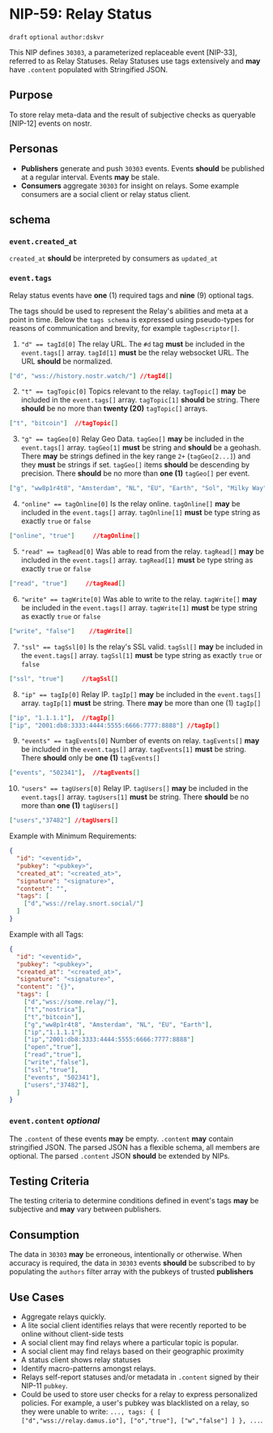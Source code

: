 # NIP-59: Relay Status

`draft` `optional` `author:dskvr`

This NIP defines `30303`, a parameterized replaceable event [NIP-33], referred to as Relay Statuses. Relay Statuses use tags extensively and **may** have `.content` populated with Stringified JSON.

## Purpose 
To store relay meta-data and the result of subjective checks as queryable [NIP-12] events on nostr. 

## Personas 
- **Publishers** generate and push `30303` events. Events **should** be published at a regular interval. Events **may** be stale.
- **Consumers** aggregate `30303` for insight on relays. Some example consumers are a social client or relay status client. 

## schema

### `event.created_at` 
`created_at` **should** be interpreted by consumers as `updated_at`

### `event.tags`
Relay status events have **one** (1) required tags and **nine** (9) optional tags. 

The tags should be used to represent the Relay's abilities and meta at a point in time. Below the `tags schema` is expressed using pseudo-types for reasons of communication and brevity, for example `tagDescriptor[]`.

1. `"d" == tagId[0]` The relay URL. The `#d` tag **must** be included in the `event.tags[]` array. `tagId[1]` **must** be the relay websocket URL. The URL **should** be normalized. 
```json
["d", "wss://history.nostr.watch/"] //tagId[]
```
2. `"t" == tagTopic[0]` Topics relevant to the relay. `tagTopic[]` **may** be included in the `event.tags[]` array. `tagTopic[1]` **should** be string. There **should** be no more than **twenty (20)** `tagTopic[]` arrays. 
```json
["t", "bitcoin"]  //tagTopic[]
```
3. `"g" == tagGeo[0]` Relay Geo Data. `tagGeo[]` **may** be included in the `event.tags[]` array. `tagGeo[1]` **must** be string and **should** be a geohash. There **may** be strings defined in the key range `2+` (`tagGeo[2...]`) and they **must** be strings if set. `tagGeo[]` items **should** be descending by precision. There **should** be no more than **one (1)** `tagGeo[]` per event.  
```json
["g", "ww8p1r4t8", "Amsterdam", "NL", "EU", "Earth", "Sol", "Milky Way"] //tagGeo[]
```
4. `"online" == tagOnline[0]` Is the relay online. `tagOnline[]` **may** be included in the `event.tags[]` array. `tagOnline[1]` **must** be type string as exactly `true` or `false`
```json
["online", "true"]     //tagOnline[]
```
5. `"read" == tagRead[0]` Was able to read from the relay. `tagRead[]` **may** be included in the `event.tags[]` array. `tagRead[1]` **must** be type string as exactly `true` or `false`
```json
["read", "true"]     //tagRead[]
```
6. `"write" == tagWrite[0]` Was able to write to the relay. `tagWrite[]` **may** be included in the `event.tags[]` array. `tagWrite[1]` **must** be type string as exactly `true` or `false`
```json
["write", "false"]    //tagWrite[]
```
7. `"ssl" == tagSsl[0]` Is the relay's SSL valid. `tagSsl[]` **may** be included in the `event.tags[]` array. `tagSsl[1]` **must** be type string as exactly `true` or `false`
```json
["ssl", "true"]     //tagSsl[]
```
8. `"ip" == tagIp[0]` Relay IP. `tagIp[]` **may** be included in the `event.tags[]` array. `tagIp[1]` **must** be string. There **may** be more than one (1) `tagIp[]` 
```json
["ip", "1.1.1.1"],  //tagIp[]
["ip", "2001:db8:3333:4444:5555:6666:7777:8888"] //tagIp[]
```

9. `"events" == tagEvents[0]` Number of events on relay. `tagEvents[]` **may** be included in the `event.tags[]` array. `tagEvents[1]` **must** be string. There **should** only be **one (1)** `tagEvents[]` 
```json
["events", "502341"],  //tagEvents[]
```

10. `"users" == tagUsers[0]` Relay IP. `tagUsers[]` **may** be included in the `event.tags[]` array. `tagUsers[1]` **must** be string. There **should** be no more than **one (1)** `tagUsers[]` 
```json
["users","37482"] //tagUsers[]
```

Example with Minimum Requirements: 
```json
{
  "id": "<eventid>",
  "pubkey": "<pubkey>",
  "created_at": "<created_at>",
  "signature": "<signature>",
  "content": "",
  "tags": [  
    ["d","wss://relay.snort.social/"]
  ]
}
```

Example with all Tags: 
```json
{
  "id": "<eventid>",
  "pubkey": "<pubkey>",
  "created_at": "<created_at>",
  "signature": "<signature>",
  "content": "{}",
  "tags": [  
    ["d","wss://some.relay/"],
    ["t","nostrica"],
    ["t","bitcoin"],
    ["g","ww8p1r4t8", "Amsterdam", "NL", "EU", "Earth"],
    ["ip","1.1.1.1"],
    ["ip","2001:db8:3333:4444:5555:6666:7777:8888"]
    ["open","true"],
    ["read","true"],
    ["write","false"],
    ["ssl","true"],
    ["events", "502341"],
    ["users","37482"],
  ]
}
```

### `event.content` _optional_
The `.content` of these events **may** be empty. `.content` **may** contain stringified JSON. The parsed JSON has a flexible schema, all members are optional. The parsed `.content` JSON **should** be extended by NIPs. 

## Testing Criteria
The testing criteria to determine conditions defined in event's tags **may** be subjective and **may** vary between publishers.

## Consumption
The data in `30303` **may** be erroneous, intentionally or otherwise. When accuracy is required, the data in `30303` events **should** be subscribed to by populating the `authors` filter array with the pubkeys of trusted **publishers**

## Use Cases 
- Aggregate relays quickly.
- A lite social client identifies relays that were recently reported to be online without client-side tests
- A social client may find relays where a particular topic is popular.
- A social client may find relays based on their geographic proximity
- A status client shows relay statuses
- Identify macro-patterns amongst relays. 
- Relays self-report statuses and/or metadata in `.content` signed by their NIP-11 `pubkey`.
- Could be used to store user checks for a relay to express personalized policies. For example, a user's pubkey was blacklisted on a relay, so they were unable to write: `..., tags: { [ ["d","wss://relay.damus.io"], ["o","true"], ["w","false"] ] }, ...`.
